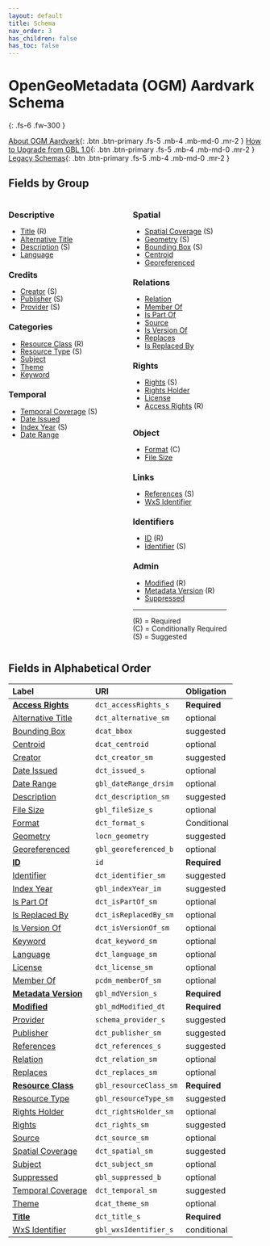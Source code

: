 ```yaml
---
layout: default
title: Schema
nav_order: 3
has_children: false
has_toc: false
---
```


# OpenGeoMetadata (OGM) Aardvark Schema

{: .fs-6 .fw-300 }

[About OGM Aardvark](about-ogm-aardvark){: .btn .btn-primary .fs-5 .mb-4 .mb-md-0 .mr-2 }
[How to Upgrade from GBL 1.0](upgrading){: .btn .btn-primary .fs-5 .mb-4 .mb-md-0 .mr-2 }
[Legacy Schemas](legacy-versions){: .btn .btn-primary .fs-5 .mb-4 .mb-md-0 .mr-2 }

## Fields by Group

<div style="float:left; margin-right:5em; line-height:1.1" markdown="1">

### Descriptive
- [Title](ogm-aardvark/title) (R)
- [Alternative Title](ogm-aardvark/alternative-title)
- [Description](ogm-aardvark/description) (S)
- [Language](ogm-aardvark/language)

### Credits
- [Creator](ogm-aardvark/creator) (S)
- [Publisher](ogm-aardvark/publisher) (S)
- [Provider](ogm-aardvark/provider) (S)

### Categories
- [Resource Class](ogm-aardvark/resource-class) (R)
- [Resource Type](ogm-aardvark/resource-type) (S)
- [Subject](ogm-aardvark/subject)
- [Theme](ogm-aardvark/theme)
- [Keyword](ogm-aardvark/keyword)

### Temporal
- [Temporal Coverage](ogm-aardvark/temporal-coverage) (S)
- [Date Issued](ogm-aardvark/date-issued)
- [Index Year](ogm-aardvark/index-year) (S)
- [Date Range](ogm-aardvark/date-range)

</div>
<div style="float:left; margin-right:5em; line-height:1.1" markdown="1">

### Spatial
- [Spatial Coverage](ogm-aardvark/spatial-coverage) (S)
- [Geometry](ogm-aardvark/geometry) (S)
- [Bounding Box](ogm-aardvark/bounding-box) (S)
- [Centroid](ogm-aardvark/centroid)
- [Georeferenced](ogm-aardvark/georeferenced)

### Relations
- [Relation](ogm-aardvark/relation)
- [Member Of](ogm-aardvark/member-of)
- [Is Part Of](ogm-aardvark/is-part-of)
- [Source](ogm-aardvark/source)
- [Is Version Of](ogm-aardvark/is-version-of)
- [Replaces](ogm-aardvark/replaces)
- [Is Replaced By](ogm-aardvark/is-replaced-by)

### Rights
- [Rights](ogm-aardvark/rights) (S)
- [Rights Holder](ogm-aardvark/rights-holder)
- [License](ogm-aardvark/license)
- [Access Rights](ogm-aardvark/access-rights) (R)

</div>
<div style="float:left; line-height:1.1" markdown="1">

### Object
- [Format](ogm-aardvark/format) (C)
- [File Size](ogm-aardvark/file-size)

### Links
- [References](ogm-aardvark/references) (S)
- [WxS Identifier](ogm-aardvark/wxs-identifier)

### Identifiers
- [ID](ogm-aardvark/id) (R)
- [Identifier](ogm-aardvark/identifier) (S)

### Admin
- [Modified](ogm-aardvark/modified) (R)
- [Metadata Version](ogm-aardvark/metadata-version) (R)
- [Suppressed](ogm-aardvark/suppressed)

----

(R) = Required  
(C) = Conditionally Required  
(S) = Suggested  

</div>

<br style="clear:left">

## Fields in Alphabetical Order

| Label                                                   | URI                    | Obligation  |
|:--------------------------------------------------------|:-----------------------|:------------|
| **[Access Rights](ogm-aardvark/access-rights)**       | `dct_accessRights_s`   | <span class="text-red-300">**Required**</span> |
| [Alternative Title](ogm-aardvark/alternative-title)   | `dct_alternative_sm`   | optional    |
| [Bounding Box](ogm-aardvark/bounding-box)             | `dcat_bbox`            | suggested |
| [Centroid](ogm-aardvark/centroid)                     | `dcat_centroid`        | optional    |
| [Creator](ogm-aardvark/creator)                       | `dct_creator_sm`       | suggested |
| [Date Issued](ogm-aardvark/date-issued)               | `dct_issued_s`         | optional    |
| [Date Range](ogm-aardvark/date-range)                 | `gbl_dateRange_drsim`  | optional    |
| [Description](ogm-aardvark/description)               | `dct_description_sm`   | suggested |
| [File Size](ogm-aardvark/file-size)                   | `gbl_fileSize_s`       | optional    |
| [Format](ogm-aardvark/format)                         | `dct_format_s`         | Conditional |
| [Geometry](ogm-aardvark/geometry)                     | `locn_geometry`        | suggested |
| [Georeferenced](ogm-aardvark/georeferenced)           | `gbl_georeferenced_b`  | optional    |
| **[ID](ogm-aardvark/id)**                             | `id`                   | <span class="text-red-300">**Required**</span> |
| [Identifier](ogm-aardvark/identifier)                 | `dct_identifier_sm`    | suggested |
| [Index Year](ogm-aardvark/index-year)                 | `gbl_indexYear_im`     | suggested |
| [Is Part Of](ogm-aardvark/is-part-of)                 | `dct_isPartOf_sm`      | optional    |
| [Is Replaced By](ogm-aardvark/is-replaced-by)         | `dct_isReplacedBy_sm`  | optional    |
| [Is Version Of](ogm-aardvark/is-version-of)           | `dct_isVersionOf_sm`   | optional    |
| [Keyword](ogm-aardvark/keyword)                       | `dcat_keyword_sm`      | optional    |
| [Language](ogm-aardvark/language)                     | `dct_language_sm`      | optional    |
| [License](ogm-aardvark/license)                       | `dct_license_sm`       | optional    |
| [Member Of](ogm-aardvark/member-of)                   | `pcdm_memberOf_sm`     | optional    |
| **[Metadata Version](ogm-aardvark/metadata-version)** | `gbl_mdVersion_s`      | <span class="text-red-300">**Required**</span> |
| **[Modified](ogm-aardvark/modified)**                 | `gbl_mdModified_dt`    | <span class="text-red-300">**Required**</span> |
| [Provider](ogm-aardvark/provider)                     | `schema_provider_s`    | suggested |
| [Publisher](ogm-aardvark/publisher)                   | `dct_publisher_sm`     | suggested |
| [References](ogm-aardvark/references)                 | `dct_references_s`     | suggested |
| [Relation](ogm-aardvark/relation)                     | `dct_relation_sm`      | optional    |
| [Replaces](ogm-aardvark/replaces)                     | `dct_replaces_sm`      | optional    |
| **[Resource Class](ogm-aardvark/resource-class)**     | `gbl_resourceClass_sm` | <span class="text-red-300">**Required**</span> |
| [Resource Type](ogm-aardvark/resource-type)           | `gbl_resourceType_sm`  | suggested |
| [Rights Holder](ogm-aardvark/rights-holder)           | `dct_rightsHolder_sm`  | optional    |
| [Rights](ogm-aardvark/rights)                         | `dct_rights_sm`        | suggested |
| [Source](ogm-aardvark/source)                         | `dct_source_sm`        | optional    |
| [Spatial Coverage](ogm-aardvark/spatial-coverage)     | `dct_spatial_sm`       | suggested |
| [Subject](ogm-aardvark/subject)                       | `dct_subject_sm`       | optional    |
| [Suppressed](ogm-aardvark/suppressed)                 | `gbl_suppressed_b`     | optional    |
| [Temporal Coverage](ogm-aardvark/temporal-coverage)   | `dct_temporal_sm`      | suggested |
| [Theme](ogm-aardvark/theme)                           | `dcat_theme_sm`        | optional    |
| **[Title](ogm-aardvark/title)**                       | `dct_title_s`          | <span class="text-red-300">**Required**</span> |
| [WxS Identifier](ogm-aardvark/wxs-identifier)         | `gbl_wxsIdentifier_s`  | conditional |
